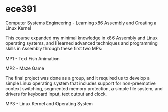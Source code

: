 # ece391
Computer Systems Engineering - Learning x86 Assembly and Creating a Linux Kernel 

This course expanded my minimal knowledge in x86 Assembly and Linux operating systems, and I learned advanced techniques and programming skills in Assembly through these first two MPs:

MP1 - Text Fish Animation

MP2 - Maze Game

The final project was done as a group, and it required us to develop a simple Linux operating system that includes support for non-preemptive context switching, segmented memory protection, a simple file system, and drivers for keyboard input, text output and clock.

MP3 - Linux Kernel and Operating System
